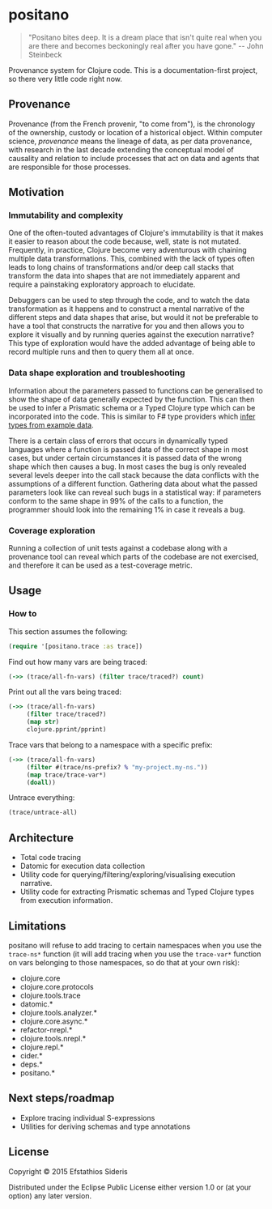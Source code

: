 # positano

> "Positano bites deep. It is a dream place that isn't quite real when
> you are there and becomes beckoningly real after you have gone." --
> John Steinbeck

Provenance system for Clojure code. This is a documentation-first
project, so there very little code right now.

## Provenance

Provenance (from the French provenir, "to come from"), is the
chronology of the ownership, custody or location of a historical
object. Within computer science, *provenance* means the lineage of
data, as per data provenance, with research in the last decade
extending the conceptual model of causality and relation to include
processes that act on data and agents that are responsible for those
processes.

## Motivation

### Immutability and complexity

One of the often-touted advantages of Clojure's immutability is that
it makes it easier to reason about the code because, well, state is
not mutated. Frequently, in practice, Clojure become very adventurous
with chaining multiple data transformations. This, combined with the
lack of types often leads to long chains of transformations and/or
deep call stacks that transform the data into shapes that are not
immediately apparent and require a painstaking exploratory approach to
elucidate.

Debuggers can be used to step through the code, and to watch the data
transformation as it happens and to construct a mental narrative of
the different steps and data shapes that arise, but would it not be
preferable to have a tool that constructs the narrative for you and
then allows you to explore it visually and by running queries against
the execution narrative? This type of exploration would have the
added advantage of being able to record multiple runs and then to
query them all at once.

### Data shape exploration and troubleshooting

Information about the parameters passed to functions can be
generalised to show the shape of data generally expected by the
function. This can then be used to infer a Prismatic schema or a
Typed Clojure type which can be incorporated into the code. This is
similar to F# type providers which [infer types from example
data](http://fsharp.github.io/FSharp.Data/library/JsonProvider.html).

There is a certain class of errors that occurs in dynamically typed
languages where a function is passed data of the correct shape in most
cases, but under certain circumstances it is passed data of the wrong
shape which then causes a bug. In most cases the bug is only revealed
several levels deeper into the call stack because the data conflicts
with the assumptions of a different function. Gathering data about
what the passed parameters look like can reveal such bugs in a
statistical way: if parameters conform to the same shape in 99% of the
calls to a function, the programmer should look into the remaining 1%
in case it reveals a bug.

### Coverage exploration

Running a collection of unit tests against a codebase along with a
provenance tool can reveal which parts of the codebase are not
exercised, and therefore it can be used as a test-coverage metric.

## Usage

### How to

This section assumes the following:

```clojure
(require '[positano.trace :as trace])
```

Find out how many vars are being traced:

```clojure
(->> (trace/all-fn-vars) (filter trace/traced?) count)
```

Print out all the vars being traced:

```clojure
(->> (trace/all-fn-vars)
     (filter trace/traced?)
     (map str)
     clojure.pprint/pprint)
```

Trace vars that belong to a namespace with a specific prefix:

```clojure
(->> (trace/all-fn-vars)
     (filter #(trace/ns-prefix? % "my-project.my-ns."))
     (map trace/trace-var*)
     (doall))
```

Untrace everything:

```clojure
(trace/untrace-all)
```

## Architecture

* Total code tracing
* Datomic for execution data collection
* Utility code for querying/filtering/exploring/visualising execution
  narrative.
* Utility code for extracting Prismatic schemas and Typed Clojure
  types from execution information.

## Limitations

positano will refuse to add tracing to certain namespaces when you use
the `trace-ns*` function (it will add tracing when you use the
`trace-var*` function on vars belonging to those namespaces, so do
that at your own risk):

* clojure.core
* clojure.core.protocols
* clojure.tools.trace
* datomic.*
* clojure.tools.analyzer.*
* clojure.core.async.*
* refactor-nrepl.*
* clojure.tools.nrepl.*
* clojure.repl.*
* cider.*
* deps.*
* positano.*

## Next steps/roadmap

* Explore tracing individual S-expressions
* Utilities for deriving schemas and type annotations

## License

Copyright © 2015 Efstathios Sideris

Distributed under the Eclipse Public License either version 1.0 or (at
your option) any later version.
